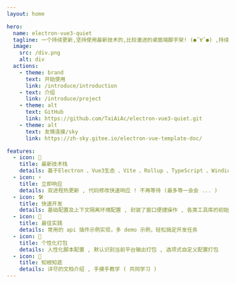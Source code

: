 ```yaml
---
layout: home

hero:
  name: electron-vue3-quiet
  tagline: 一个持续更新,坚持使用最新技术的,比较激进的桌面端脚手架! (●ˇ∀ˇ●) ,持续施工中 ....
  image:
    src: /div.png
    alt: div
  actions:
    - theme: brand
      text: 开始使用
      link: /introduce/introduction
    - text: 介绍
      link: /introduce/project
    - theme: alt
      text: GitHub
      link: https://github.com/TaiAiAc/electron-vue3-quiet.git
    - theme: alt
      text: 友情连接/sky
      link: https://zh-sky.gitee.io/electron-vue-template-doc/

features:
  - icon: 🖖
    title: 最新技术栈
    details: 基于Electron 、Vue3生态 、Vite 、Rollup 、TypeScript 、Windicss 等最新技术栈开发
  - icon: ⚡️
    title: 立即响应
    details: 双进程热更新 , 代码修改快速响应 ! 不再等待 (最多等一会会 ... )
  - icon: 🛠️
    title: 快速开发
    details: 基础配置及上下文隔离环境配置 , 封装了窗口便捷操作 , 各类工具库的初始化 , 环境变量 等
  - icon: 💯
    title: 最佳实践
    details: 常用的 api 插件示例实现，多 demo 示例，轻松搞定开发任务
  - icon: 🦾
    title: 个性化打包
    details: 人性化脚本配置 , 默认识别当前平台输出打包 , 选项式自定义配置打包
  - icon: 🤺
    title: 知根知底
    details: 详尽的文档介绍 , 手摸手教学 ( 共同学习 )
---
```


